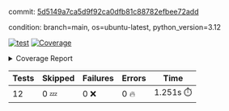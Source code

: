 commit: [5d5149a7ca5d9f92ca0dfb81c88782efbee72add](https://github.com/rcmdnk/inherit-docstring/tree/5d5149a7ca5d9f92ca0dfb81c88782efbee72add)

condition: branch=main, os=ubuntu-latest, python_version=3.12

[![test](https://github.com/rcmdnk/inherit-docstring/actions/workflows/test.yml/badge.svg)](https://github.com/rcmdnk/inherit-docstring/actions/runs/9749769866)
<a href="https://github.com/rcmdnk/inherit-docstring/blob/5d5149a7ca5d9f92ca0dfb81c88782efbee72add/README.md"><img alt="Coverage" src="https://img.shields.io/badge/Coverage-100%25-brightgreen.svg" /></a><details><summary>Coverage Report </summary><table><tr><th>File</th><th>Stmts</th><th>Miss</th><th>Cover</th></tr><tbody><tr><td><b>TOTAL</b></td><td><b>114</b></td><td><b>0</b></td><td><b>100%</b></td></tr></tbody></table></details>

| Tests | Skipped | Failures | Errors | Time |
| ----- | ------- | -------- | -------- | ------------------ |
| 12 | 0 :zzz: | 0 :x: | 0 :fire: | 1.251s :stopwatch: |


